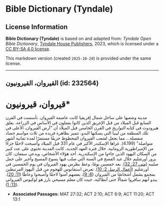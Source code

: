 # Bible Dictionary (Tyndale)

## License Information

**Bible Dictionary (Tyndale)** is based on and adapted from: _Tyndale Open Bible Dictionary_, [Tyndale House Publishers](https://tyndaleopenresources.com/), 2023, which is licensed under a [CC BY-SA 4.0 license](https://creativecommons.org/licenses/by-sa/4.0/legalcode.en).

This markdown version (created `2025-10-20`) is provided under the same license.



--------------------------------

## القيروان، القيرونيون (id: 232564)

قيروان، قيرونيون\*
==================

مدينة وشعبها على ساحل شمال إفريقيا كانت عاصمة القيروان. تأسست في القرن السابع قبل الميلاد من قبل الإغريق الذين كانوا يعملون في الأساس في الزراعة. يعلق هيرودوت في كتابه *التواريخ* في القرن الخامس قبل الميلاد أن "أرض القيروان، الأعلى في تلك المنطقة من ليبيا التي يسكنها البدو، تتميز بظاهرة فريدة من ثلاث مواسم حصاد منفصلة... مما يجعل لشعب القيروان المحظوظ خريفًا مستمرًا لمدة ثمانية أشهر متواصلة" (4\.199\). غزاها الإسكندر الأكبر في عام 331 قبل الميلاد وأصبحت لاحقًا جزءًا من الإمبراطورية الرومانية. خلال فترة العهد الجديد، كانت المدينة تحتوي على عدد كبير من السكان اليهود الذين جاءوا من الإسكندرية. أحد هؤلاء الأشخاص، ويدعى سمعان، كان يزور أورشليم خلال عيد الفصح في السنة التي صلب فيها يسوع المسيح وأجبر على حمل صليبه ([متى 27: 32](https://ref.ly/Matt27:32)). بعد خمسين يومًا، وعظ بطرس يهود القيروان في يوم الخمسين في أورشليم ([أعمال الرسل 2: 10](https://ref.ly/Acts2:10)). تعرض استفانوس للهجوم من قبل اليهود المرتبطين بمجمع يشمل أشخاصًا من القيروان ([6: 9](https://ref.ly/Acts6:9))، بعضهم آمنوا لاحقًا وأصبحوا وعاظًا ([11: 20](https://ref.ly/Acts11:20)). يبدو أنهم سافروا شمالًا حتى أنطاكية، حيث كان معلم مسيحي بارز هو لوكيوس القيرواني ([13: 1](https://ref.ly/Acts13:1)).

* **Associated Passages:** MAT 27:32; ACT 2:10; ACT 6:9; ACT 11:20; ACT 13:1

